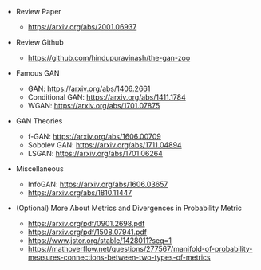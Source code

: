 * Review Paper
  * https://arxiv.org/abs/2001.06937
  
* Review Github
  * https://github.com/hindupuravinash/the-gan-zoo

* Famous GAN
  * GAN: https://arxiv.org/abs/1406.2661
  * Conditional GAN: https://arxiv.org/abs/1411.1784
  * WGAN: https://arxiv.org/abs/1701.07875

* GAN Theories
  * f-GAN: https://arxiv.org/abs/1606.00709
  * Sobolev GAN: https://arxiv.org/abs/1711.04894
  * LSGAN: https://arxiv.org/abs/1701.06264
  
* Miscellaneous
  * InfoGAN: https://arxiv.org/abs/1606.03657
  * https://arxiv.org/abs/1810.11447
  

* (Optional) More About Metrics and Divergences in Probability Metric
  * https://arxiv.org/pdf/0901.2698.pdf
  * https://arxiv.org/pdf/1508.07941.pdf
  * https://www.jstor.org/stable/1428011?seq=1
  * https://mathoverflow.net/questions/277567/manifold-of-probability-measures-connections-between-two-types-of-metrics
